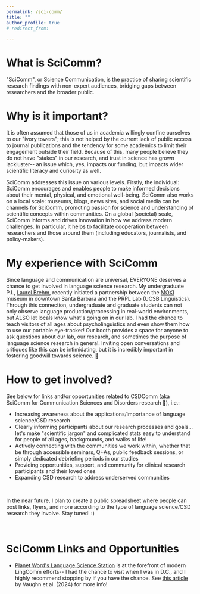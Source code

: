 ```yaml
---
permalink: /sci-comm/
title: ""
author_profile: true
# redirect_from: 

---
```


What is SciComm?
======
"SciComm", or Science Communication, is the practice of sharing scientific research findings with non-expert audiences, bridging gaps between researchers and the broader public. 


Why is it important?
======
It is often assumed that those of us in academia willingly confine ourselves to our "ivory towers"; this is not helped by the current lack of public access to journal publications and the tendency for some academics to limit their engagement outside their field. Because of this, many people believe they do not have "stakes" in our research, and trust in science has grown lackluster-- an issue which, yes, impacts our funding, but impacts wider scientific literacy and curiosity as well.

SciComm addresses this issue on various levels. Firstly, the individual: SciComm encourages and enables people to make informed decisions about their mental, physical, and emotional well-being. SciComm also works on a local scale: museums, blogs, news sites, and social media can be channels for SciComm, promoting passion for science and understanding of scientific concepts within communities. On a global (societal) scale, SciComm informs and drives innovation in how we address modern challenges. In particular, it helps to facilitate cooperation between researchers and those around them (including educators, journalists, and policy-makers).


My experience with SciComm
======
Since language and communication are universal, EVERYONE deserves a chance to get involved in language science research. My undergraduate P.I., [Laurel Brehm](https://linguistics.ucsb.edu/people/laurel-brehm), recently initiated a partnership between the [MOXI](https://moxi.org/?gad_source=1&gad_campaignid=1335815884) museum in downtown Santa Barbara and the PRPL Lab (UCSB Linguistics). Through this connection, undergraduate and graduate students can not only observe language production/processing in real-world environments, but ALSO let locals know what's going on in our lab. I had the chance to teach visitors of all ages about psycholinguistics and even show them how to use our portable eye-tracker! Our booth provides a space for anyone to ask questions about our lab, our research, and sometimes the purpose of language science research in general. Inviting open conversations and critiques like this can be intimidating, but it is incredibly important in fostering goodwill towards science. 🔬


How to get involved?
======
See below for links and/or opportunities related to CSDComm (aka SciComm for Communication Sciences and Disorders research 💬), i.e.:

* Increasing awareness about the applications/importance of language science/CSD research
* Clearly informing participants about our research processes and goals... let's make "scientific jargon" and complicated stats easy to understand for people of all ages, backgrounds, and walks of life!
* Actively connecting with the communities we work within, whether that be through accessible seminars, Q+As, public feedback sessions, or simply dedicated debriefing periods in our studies
* Providing opportunities, support, and community for clinical research participants and their loved ones
* Expanding CSD research to address underserved communities

<br>

In the near future, I plan to create a public spreadsheet where people can post links, flyers, and more according to the type of language science/CSD research they involve. Stay tuned! :)

<br>

SciComm Links and Opportunities
======
* [Planet Word's Language Science Station](https://sites.google.com/umd.edu/planetwordresearch) is at the forefront of modern LingComm efforts-- I had the chance to visit when I was in D.C., and I highly recommend stopping by if you have the chance. See [this article](https://www.degruyterbrill.com/document/doi/10.1515/lingvan-2024-0077/html) by Vaughn et al. (2024) for more info!


